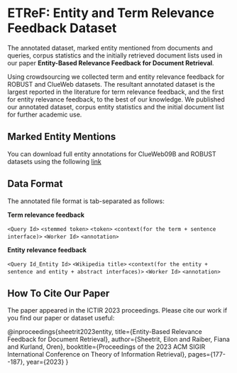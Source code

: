 # ETReF: Entity and Term Relevance Feedback Dataset

The annotated dataset, marked entity mentioned from documents and queries, corpus statistics and the initially retrieved document lists used in our paper **Entity-Based Relevance Feedback for Document Retrieval**.

Using crowdsourcing we collected term and entity relevance feedback for ROBUST and ClueWeb datasets. The resultant annotated dataset is the largest reported in the literature for term relevance feedback, and the first for entity relevance feedback, to the best of our knowledge. We published our annotated dataset, corpus entity statistics and the initial document list for further academic use.

##  Marked Entity Mentions
You can download full entity annotations for ClueWeb09B and ROBUST datasets using the following [link](https://technionmail-my.sharepoint.com/:f:/g/personal/kurland_technion_ac_il/EgQpKRvvKdNMsMeciTh5-ocB4CRWmj9ryL6GtPM4SDnm-A?e=NsvVId)

## Data Format
The annotated file format is tab-separated as follows: 

<strong>Term relevance feedback</strong>

`<Query Id>`  `<stemmed token>` `<token>` `<context(for the term + sentence interface)>`  `<Worker Id>` `<annotation>`

<strong>Entity relevance feedback</strong>

`<Query Id_Entity Id>`  `<Wikipedia title>` `<context(for the entity + sentence and entity + abstract interfaces)>`  `<Worker Id>` `<annotation>`

## How To Cite Our Paper
The paper appeared in the ICTIR 2023 proceedings. Please cite our work if you find our paper or dataset useful:

@inproceedings{sheetrit2023entity,
  title={Entity-Based Relevance Feedback for Document Retrieval},
  author={Sheetrit, Eilon and Raiber, Fiana and Kurland, Oren},
  booktitle={Proceedings of the 2023 ACM SIGIR International Conference on Theory of Information Retrieval},
  pages={177--187},
  year={2023}
}

